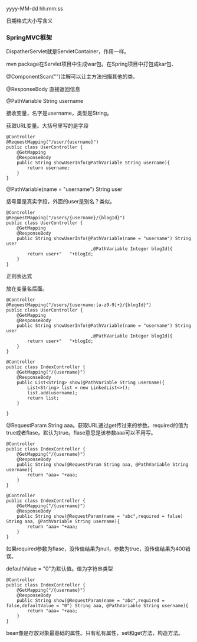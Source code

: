 yyyy-MM-dd hh:mm:ss

日期格式大小写含义

### SpringMVC框架

DispatherServlet就是ServletContainer，作用一样。

mvn package在Servlet项目中生成war包。在Spring项目中打包成kar包、

@ComponentScan("")注解可以让主方法扫描其他的类。

@ResponseBody 直接返回信息

@PathVariable String username

接收变量，名字是username，类型是String。

获取URL变量。大括号里写的是字段

```
@Controller
@RequestMapping("/user/{username}")
public class UserController {
    @GetMapping
    @ResponseBody
    public String showUserInfo(@PathVariable String username){
        return username;
    }
}
```

@PathVariable(name = "username") String user

括号里是真实字段，外面的user是别名？类似。

```
@Controller
@RequestMapping("/users/{username}/{blogId}")
public class UserController {
    @GetMapping
    @ResponseBody
    public String showUserInfo(@PathVariable(name = "username") String user
                                ,@PathVariable Integer blogId){
        return user+"   "+blogId;
    }
}
```

正则表达式

放在变量名后面。
```
@Controller
@RequestMapping("/users/{username:[a-z0-9]+}/{blogId}")
public class UserController {
    @GetMapping
    @ResponseBody
    public String showUserInfo(@PathVariable(name = "username") String user
                                ,@PathVariable Integer blogId){
        return user+"   "+blogId;
    }
}
```

```
@Controller
public class IndexController {
    @GetMapping("/{username}")
    @ResponseBody
    public List<String> show(@PathVariable String username){
        List<String> list = new LinkedList<>();
        list.add(username);
        return list;
    }

}
```

@RequestParam String aaa。获取URL通过get传过来的参数。required的值为true或者flase。默认为true。flase意思是该参数aaa可以不用写。

```
@Controller
public class IndexController {
    @GetMapping("/{username}")
    @ResponseBody
    public String show(@RequestParam String aaa, @PathVariable String username){
        return "aaa= "+aaa;
    }
}
```
```
@Controller
public class IndexController {
    @GetMapping("/{username}")
    @ResponseBody
    public String show(@RequestParam(name = "abc",required = false) String aaa, @PathVariable String username){
        return "aaa= "+aaa;
    }
}
```

如果required参数为flase，没传值结果为null，参数为true，没传值结果为400错误。

defaultValue = "0"为默认值。值为字符串类型

```
@Controller
public class IndexController {
    @GetMapping("/{username}")
    @ResponseBody
    public String show(@RequestParam(name = "abc",required = false,defaultValue = "0") String aaa, @PathVariable String username){
        return "aaa= "+aaa;
    }
}
```

bean像是存放对象最基础的属性。只有私有属性，set和get方法，构造方法。


